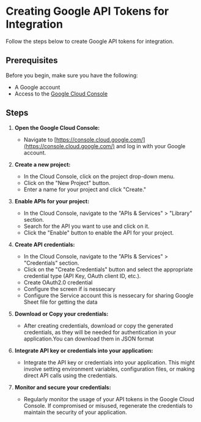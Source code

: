 # Creating Google API Tokens for Integration

 Follow the steps below to create Google API tokens for integration.

## Prerequisites

Before you begin, make sure you have the following:

- A Google account
- Access to the [Google Cloud Console](https://console.cloud.google.com/)

## Steps

1. **Open the Google Cloud Console:**
   - Navigate to [https://console.cloud.google.com/](https://console.cloud.google.com/) and log in with your Google account.

2. **Create a new project:**
   - In the Cloud Console, click on the project drop-down menu.
   - Click on the "New Project" button.
   - Enter a name for your project and click "Create."

3. **Enable APIs for your project:**
   - In the Cloud Console, navigate to the "APIs & Services" > "Library" section.
   - Search for the API you want to use and click on it.
   - Click the "Enable" button to enable the API for your project.

4. **Create API credentials:**
   - In the Cloud Console, navigate to the "APIs & Services" > "Credentials" section.
   - Click on the "Create Credentials" button and select the appropriate credential type (API Key, OAuth client ID, etc.).
   - Create OAuth2.0 credential
   - Configure the screen if is nessecary
   - Configure the Service account this is nessecary for sharing Google Sheet file for getting the data


5. **Download or Copy your credentials:**
   - After creating credentials, download or copy the generated credentials, as they will be needed for authentication in your application.You can download them in JSON format

6. **Integrate API key or credentials into your application:**
   - Integrate the API key or credentials into your application. This might involve setting environment variables, configuration files, or making direct API calls using the credentials.


7. **Monitor and secure your credentials:**
   - Regularly monitor the usage of your API tokens in the Google Cloud Console. If compromised or misused, regenerate the credentials to maintain the security of your application.